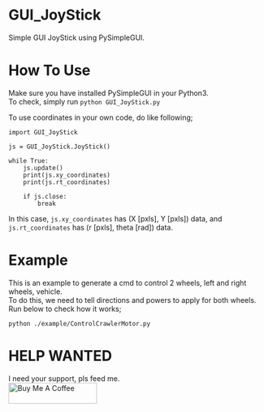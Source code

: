 # GUI_JoyStick
Simple GUI JoyStick using PySimpleGUI.

# How To Use
Make sure you have installed PySimpleGUI in your Python3.  
To check, simply run `python GUI_JoyStick.py`

To use coordinates in your own code, do like following;  
```
import GUI_JoyStick

js = GUI_JoyStick.JoyStick()

while True:
    js.update()
    print(js.xy_coordinates)
    print(js.rt_coordinates)
    
    if js.close:
        break
```
In this case, `js.xy_coordinates` has (X [pxls], Y [pxls]) data, and `js.rt_coordinates` has (r [pxls], theta [rad]) data.

# Example
This is an example to generate a cmd to control 2 wheels, left and right wheels, vehicle.  
To do this, we need to tell directions and powers to apply for both wheels.  
Run below to check how it works;  
```
python ./example/ControlCrawlerMotor.py
```

# HELP WANTED
I need your support, pls feed me.  
<a href="https://www.buymeacoffee.com/aiueoabc" target="_blank"><img src="https://cdn.buymeacoffee.com/buttons/default-orange.png" alt="Buy Me A Coffee" height="41" width="174"></a>
